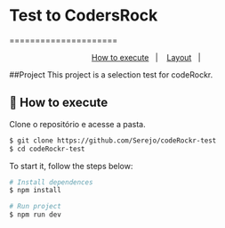 # Test to CodersRock
=====================

<p align="center">
  <a href="#-como-executar">How to execute</a>&nbsp;&nbsp;&nbsp;|&nbsp;&nbsp;&nbsp;
  <a href="#-layout">Layout</a>&nbsp;&nbsp;&nbsp;|&nbsp;&nbsp;&nbsp;
</p>
##Project
This project is a selection test for codeRockr.

## 🚀 How to execute

Clone o repositório e acesse a pasta.

```bash
$ git clone https://github.com/Serejo/codeRockr-test
$ cd codeRockr-test
```

  To start it, follow the steps below:

```bash
# Install dependences
$ npm install

# Run project
$ npm run dev
